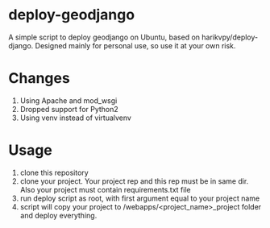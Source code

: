 # deploy-geodjango

A simple script to deploy geodjango on Ubuntu, based on harikvpy/deploy-django.
Designed mainly for personal use, so use it at your own risk.

# Changes

1. Using Apache and mod_wsgi
2. Dropped support for Python2
3. Using venv instead of virtualvenv

# Usage

1. clone this repository
2. clone your project. Your project rep and this rep must be in same dir. Also your project must contain requirements.txt file
3. run deploy script as root, with first argument equal to your project name
4. script will copy your project to /webapps/<project_name>_project folder and deploy everything.


